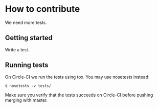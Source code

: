 
# How to contribute

We need more tests. 


## Getting started

Write a test.


## Running tests

On Circle-CI we run the tests using tox. You may use nosetests instead:

`$ nosetests -v tests/`

Make sure you verify that the tests succeeds on Circle-CI before pushing 
merging with master. 